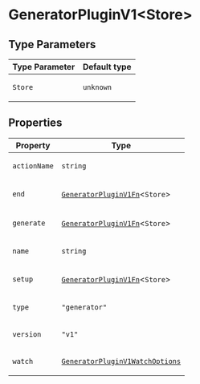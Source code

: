 # GeneratorPluginV1\<Store\>

## Type Parameters

<table>
<thead>
<tr>
<th>Type Parameter</th>
<th>Default type</th>
</tr>
</thead>
<tbody>
<tr>
<td>

`Store`

</td>
<td>

`unknown`

</td>
</tr>
</tbody>
</table>

## Properties

<table>
<thead>
<tr>
<th>Property</th>
<th>Type</th>
</tr>
</thead>
<tbody>
<tr>
<td>

<a id="actionname"></a> `actionName`

</td>
<td>

`string`

</td>
</tr>
<tr>
<td>

<a id="end"></a> `end`

</td>
<td>

[`GeneratorPluginV1Fn`](../../generator-sdk/type-aliases/GeneratorPluginV1Fn.md)\<`Store`\>

</td>
</tr>
<tr>
<td>

<a id="generate"></a> `generate`

</td>
<td>

[`GeneratorPluginV1Fn`](../../generator-sdk/type-aliases/GeneratorPluginV1Fn.md)\<`Store`\>

</td>
</tr>
<tr>
<td>

<a id="name"></a> `name`

</td>
<td>

`string`

</td>
</tr>
<tr>
<td>

<a id="setup"></a> `setup`

</td>
<td>

[`GeneratorPluginV1Fn`](../../generator-sdk/type-aliases/GeneratorPluginV1Fn.md)\<`Store`\>

</td>
</tr>
<tr>
<td>

<a id="type"></a> `type`

</td>
<td>

`"generator"`

</td>
</tr>
<tr>
<td>

<a id="version"></a> `version`

</td>
<td>

`"v1"`

</td>
</tr>
<tr>
<td>

<a id="watch"></a> `watch`

</td>
<td>

[`GeneratorPluginV1WatchOptions`](../../generator-sdk/type-aliases/GeneratorPluginV1WatchOptions.md)

</td>
</tr>
</tbody>
</table>
